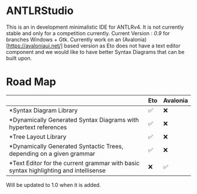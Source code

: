 # ANTLRStudio
This is an in development minimalistic IDE for ANTLRv4. It is not currently stable and only for a competition currently.
Current Version : _0.9_ for branches Windows + Gtk.
Currently work on an (Avalonia)[https://avaloniaui.net/] based version as Eto does not have a text editor component and we would like to have better Syntax Diagrams that can be built upon.
# Road Map

| |**Eto**|**Avalonia**|
|--|---|----------|
|*Syntax Diagram Library| :white_check_mark: | :x: |
|*Dynamically Generated Syntax Diagrams with hypertext references| :white_check_mark: | :x:|
|*Tree Layout Library| :white_check_mark:| :x:|
|*Dynamically Generated Syntactic Trees, depending on a given grammar |:white_check_mark:| :x:|
|*Text Editor for the current grammar with basic syntax highlighting and intellisense| :x:| :white_check_mark:|

Will be updated to 1.0 when it is added.
